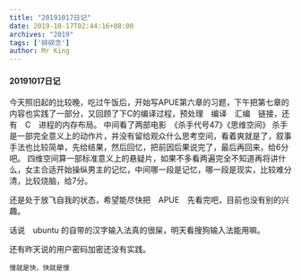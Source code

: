 ```yaml
---
title: "20191017日记"
date: 2019-10-17T02:44:16+08:00
archives: "2019"
tags: ['碎碎念']
author: Mr King
---
```


#### 20191017日记

今天照旧起的比较晚，吃过午饭后，开始写APUE第六章的习题，下午把第七章的内容也实践了一部分，又回顾了下C的编译过程，预处理　编译　汇编　链接，还有　C　进程的内存布局。
中间看了两部电影　《杀手代号47》《思维空间》
杀手是一部完全意义上的动作片，并没有留给观众什么思考空间，看着爽就是了，叙事手法也比较简单，先给结果，然后回忆，把前因后果说完了，最后再回来，给6分吧。
四维空间算一部标准意义上的悬疑片，如果不多看两遍完全不知道再将讲什么，女主合适开始操纵男主的记忆，中间哪一段是记忆，哪一段是现实，比较难分清，比较烧脑，给7分。

还是处于放飞自我的状态，希望能尽快把　APUE　先看完吧，目前也没有别的兴趣。

话说　ubuntu 的自带的汉字输入法真的很屎，明天看搜狗输入法能用嘛。

还有昨天说的用户密码加密还没有实践。

```
慢就是快，快就是慢
```